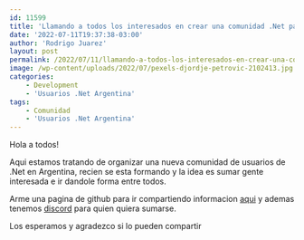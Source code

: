 ```yaml
---
id: 11599
title: 'Llamando a todos los interesados en crear una comunidad .Net para Argentina!!'
date: '2022-07-11T19:37:38-03:00'
author: 'Rodrigo Juarez'
layout: post
permalink: /2022/07/11/llamando-a-todos-los-interesados-en-crear-una-comunidad-net-para-argentina/
image: /wp-content/uploads/2022/07/pexels-djordje-petrovic-2102413.jpg
categories:
    - Development
    - 'Usuarios .Net Argentina'
tags:
    - Comunidad
    - 'Usuarios .Net Argentina'
---
```


Hola a todos!

Aqui estamos tratando de organizar una nueva comunidad de usuarios de .Net en Argentina, recien se esta formando y la idea es sumar gente interesada e ir dandole forma entre todos.

Arme una pagina de github para ir compartiendo informacion [aqui](https://github.com/Usuarios-Net-Argentina) y ademas tenemos [discord](https://discord.com/invite/x27VcjxWNU) para quien quiera sumarse.

Los esperamos y agradezco si lo pueden compartir
